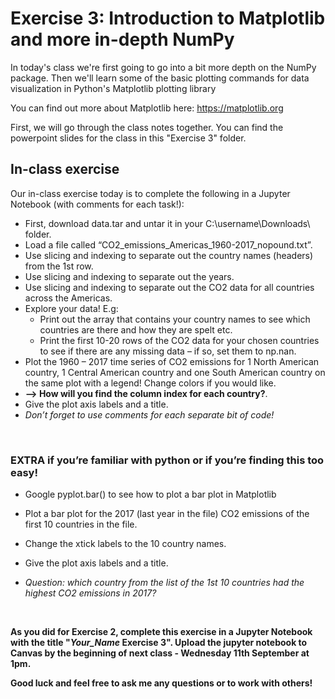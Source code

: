 # Exercise 3: Introduction to Matplotlib and more in-depth NumPy

In today's class we're first going to go into a bit more depth on the NumPy package. Then we'll learn some of the basic plotting commands for data visualization in Python's Matplotlib plotting library

You can find out more about Matplotlib here: https://matplotlib.org

First, we will go through the class notes together. You can find the powerpoint slides for the class in this "Exercise 3" folder.

## In-class exercise
Our in-class exercise today is to complete the following in a Jupyter Notebook (with comments for each task!):  
* First, download data.tar and untar it in your C:\username\Downloads\ folder.
* Load a file called “CO2_emissions_Americas_1960-2017_nopound.txt”. 
* Use slicing and indexing to separate out the country names (headers) from the 1st row. 
* Use slicing and indexing to separate out the years. 
* Use slicing and indexing to separate out the CO2 data for all countries across the Americas.  
* Explore your data! E.g:  
  * Print out the array that contains your country names to see which countries are there and how they are spelt etc.  
  * Print the first 10-20 rows of the CO2 data for your chosen countries to see if there are any missing data – if so, set them to np.nan.  
* Plot the 1960 – 2017 time series of CO2 emissions for 1 North American country, 1 Central American country and one South American country on the same plot with a legend! Change colors if you would like.  
* **--> How will you find the column index for each country?**. 
* Give the plot axis labels and a title.  
* *Don’t forget to use comments for each separate bit of code!*

&nbsp;
&nbsp;

### EXTRA if you’re familiar with python or if you’re finding this too easy!
* Google pyplot.bar() to see how to plot a bar plot in Matplotlib
* Plot a bar plot for the 2017 (last year in the file) CO2 emissions of the first 10 countries in the file.
* Change the xtick labels to the 10 country names.
* Give the plot axis labels and a title.

* *Question: which country from the list of the 1st 10 countries had the highest CO2 emissions in 2017?*


&nbsp;
&nbsp;

**As you did for Exercise 2, complete this exercise in a Jupyter Notebook with the title "*Your_Name* Exercise 3". Upload the jupyter notebook to Canvas by the beginning of next class - Wednesday 11th September at 1pm.** 

**Good luck and feel free to ask me any questions or to work with others!**

